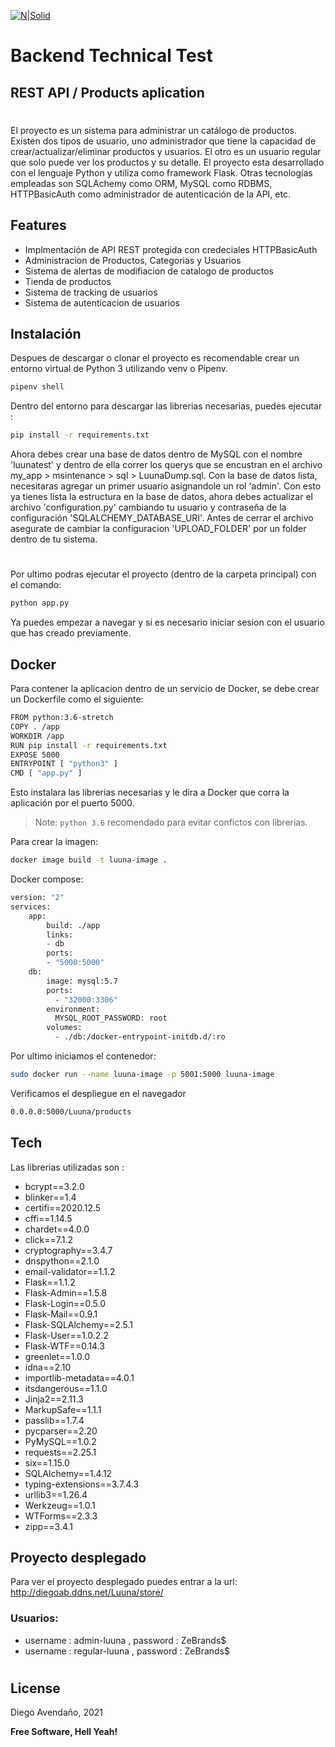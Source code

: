 [![N|Solid](https://www.eluniversal.com.mx/descuentos/static/shop/32021/logo/Luuna_Cupon.jpg)]()
# Backend Technical Test    
## REST API / Products aplication

#
El proyecto es un sistema para administrar un catálogo de productos. Existen dos tipos de usuario, uno administrador que tiene la capacidad de crear/actualizar/eliminar productos y usuarios. El otro es un usuario regular que solo puede ver los productos y su detalle.
El proyecto esta desarrollado con el lenguaje Python y utiliza como framework Flask. Otras tecnologías empleadas son SQLAchemy como ORM, MySQL como RDBMS, HTTPBasicAuth como administrador de autenticación de la API, etc.

## Features

- Implmentación de API REST protegida con credeciales HTTPBasicAuth
- Administracion de Productos, Categorias y Usuarios
- Sistema de alertas de modifiacion de catalogo de productos
- Tienda de productos
- Sistema de tracking de usuarios
- Sistema de autenticacion de usuarios



## Instalación
Despues de descargar o clonar el proyecto es recomendable crear un entorno virtual de Python 3 utilizando venv o Pipenv.
```sh
pipenv shell
```
Dentro del entorno para descargar las librerias necesarias, puedes ejecutar :

```sh
pip install -r requirements.txt
```
Ahora debes crear una base de datos dentro de MySQL con el nombre 'luunatest' y dentro de ella correr los querys que se encustran en el archivo my_app > msintenance > sql > LuunaDump.sql.
Con la base de datos lista, necesitaras agregar un primer usuario asignandole un rol 'admin'.
Con esto ya tienes lista la estructura en la base de datos, ahora debes actualizar el archivo 'configuration.py' cambiando tu usuario y contraseña de la configuración 'SQLALCHEMY_DATABASE_URI'. Antes de cerrar el archivo asegurate de cambiar la configuracion 'UPLOAD_FOLDER' por un folder dentro de tu sistema.
#
Por ultimo podras ejecutar el proyecto (dentro de la carpeta principal) con el comando:
```sh
python app.py
```
Ya puedes empezar a navegar y si es necesario iniciar sesion con el usuario que has creado previamente.



## Docker

Para contener la aplicacion dentro de un servicio de Docker, se debe crear un Dockerfile como el siguiente:

```sh
FROM python:3.6-stretch
COPY . /app
WORKDIR /app
RUN pip install -r requirements.txt
EXPOSE 5000
ENTRYPOINT [ "python3" ]
CMD [ "app.py" ]
```

Esto instalara las librerias necesarias y le dira a Docker que corra la aplicación por el puerto 5000.
> Note: `python 3.6` recomendado para evitar confictos con librerias.

Para crear la imagen:
```sh
docker image build -t luuna-image .
```
Docker compose:
```sh
version: "2"
services:
    app:
        build: ./app
        links:
        - db
        ports:
        - "5000:5000"
    db:
        image: mysql:5.7
        ports:
          - "32000:3306"
        environment:
          MYSQL_ROOT_PASSWORD: root
        volumes:
          - ./db:/docker-entrypoint-initdb.d/:ro
```
Por ultimo iniciamos el contenedor:
```sh
sudo docker run --name luuna-image -p 5001:5000 luuna-image
```
Verificamos el despliegue en el navegador

```sh
0.0.0.0:5000/Luuna/products
```


## Tech

Las librerias utilizadas son :

- bcrypt==3.2.0
- blinker==1.4
- certifi==2020.12.5
- cffi==1.14.5
- chardet==4.0.0
- click==7.1.2
- cryptography==3.4.7
- dnspython==2.1.0
- email-validator==1.1.2
- Flask==1.1.2
- Flask-Admin==1.5.8
- Flask-Login==0.5.0
- Flask-Mail==0.9.1
- Flask-SQLAlchemy==2.5.1
- Flask-User==1.0.2.2
- Flask-WTF==0.14.3
- greenlet==1.0.0
- idna==2.10
- importlib-metadata==4.0.1
- itsdangerous==1.1.0
- Jinja2==2.11.3
- MarkupSafe==1.1.1
- passlib==1.7.4
- pycparser==2.20
- PyMySQL==1.0.2
- requests==2.25.1
- six==1.15.0
- SQLAlchemy==1.4.12
- typing-extensions==3.7.4.3
- urllib3==1.26.4
- Werkzeug==1.0.1
- WTForms==2.3.3
- zipp==3.4.1


## Proyecto desplegado
Para ver el proyecto desplegado puedes entrar a la url: http://diegoab.ddns.net/Luuna/store/
### Usuarios:
- username : admin-luuna , password : ZeBrands$
- username : regular-luuna , password : ZeBrands$


#
## License

Diego Avendaño, 2021

**Free Software, Hell Yeah!**
